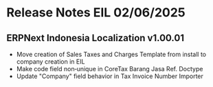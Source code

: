 # Release Notes EIL 02/06/2025

## ERPNext Indonesia Localization v1.00.01
- Move creation of Sales Taxes and Charges Template from install to company creation in EIL
- Make code field non‑unique in CoreTax Barang Jasa Ref. Doctype
- Update "Company" field behavior in Tax Invoice Number Importer
